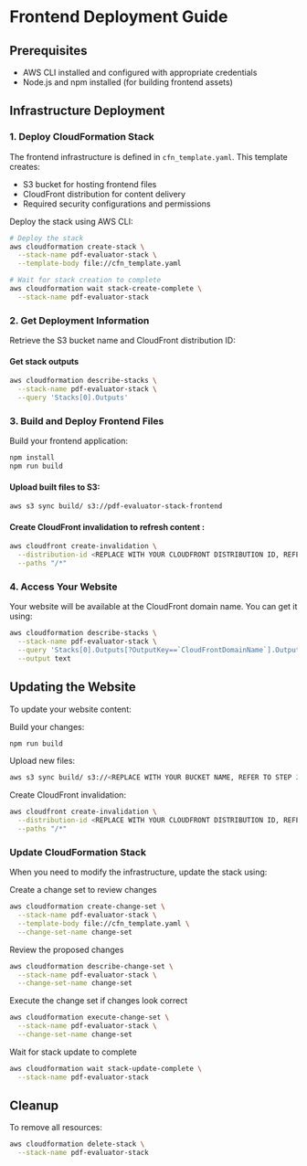 # Frontend Deployment Guide

## Prerequisites
- AWS CLI installed and configured with appropriate credentials
- Node.js and npm installed (for building frontend assets)

## Infrastructure Deployment

### 1. Deploy CloudFormation Stack
The frontend infrastructure is defined in `cfn_template.yaml`. This template creates:
- S3 bucket for hosting frontend files
- CloudFront distribution for content delivery
- Required security configurations and permissions

Deploy the stack using AWS CLI:
```bash
# Deploy the stack
aws cloudformation create-stack \
  --stack-name pdf-evaluator-stack \
  --template-body file://cfn_template.yaml

# Wait for stack creation to complete
aws cloudformation wait stack-create-complete \
  --stack-name pdf-evaluator-stack
```

### 2. Get Deployment Information
Retrieve the S3 bucket name and CloudFront distribution ID:

#### Get stack outputs
```bash
aws cloudformation describe-stacks \
  --stack-name pdf-evaluator-stack \
  --query 'Stacks[0].Outputs'
```

### 3. Build and Deploy Frontend Files
Build your frontend application:

```bash
npm install
npm run build
```

#### Upload built files to S3:

```bash
aws s3 sync build/ s3://pdf-evaluator-stack-frontend
```

#### Create CloudFront invalidation to refresh content :
```bash
aws cloudfront create-invalidation \
  --distribution-id <REPLACE WITH YOUR CLOUDFRONT DISTRIBUTION ID, REFER TO STEP 2> \
  --paths "/*"
```

### 4. Access Your Website
Your website will be available at the CloudFront domain name. You can get it using:

```bash
aws cloudformation describe-stacks \
  --stack-name pdf-evaluator-stack \
  --query 'Stacks[0].Outputs[?OutputKey==`CloudFrontDomainName`].OutputValue' \
  --output text
```

## Updating the Website
To update your website content:

Build your changes:
```bash
npm run build
```

Upload new files:
```bash
aws s3 sync build/ s3://<REPLACE WITH YOUR BUCKET NAME, REFER TO STEP 2>
```

Create CloudFront invalidation:
```bash
aws cloudfront create-invalidation \
  --distribution-id <REPLACE WITH YOUR CLOUDFRONT DISTRIBUTION ID, REFER TO STEP 2> \
  --paths "/*"
```

### Update CloudFormation Stack
When you need to modify the infrastructure, update the stack using:

Create a change set to review changes
```bash
aws cloudformation create-change-set \
  --stack-name pdf-evaluator-stack \
  --template-body file://cfn_template.yaml \
  --change-set-name change-set
```

Review the proposed changes
```bash
aws cloudformation describe-change-set \
  --stack-name pdf-evaluator-stack \
  --change-set-name change-set
```

Execute the change set if changes look correct
```bash
aws cloudformation execute-change-set \
  --stack-name pdf-evaluator-stack \
  --change-set-name change-set
```

Wait for stack update to complete
```bash
aws cloudformation wait stack-update-complete \
  --stack-name pdf-evaluator-stack
```

## Cleanup
To remove all resources:

```bash
aws cloudformation delete-stack \
  --stack-name pdf-evaluator-stack
```